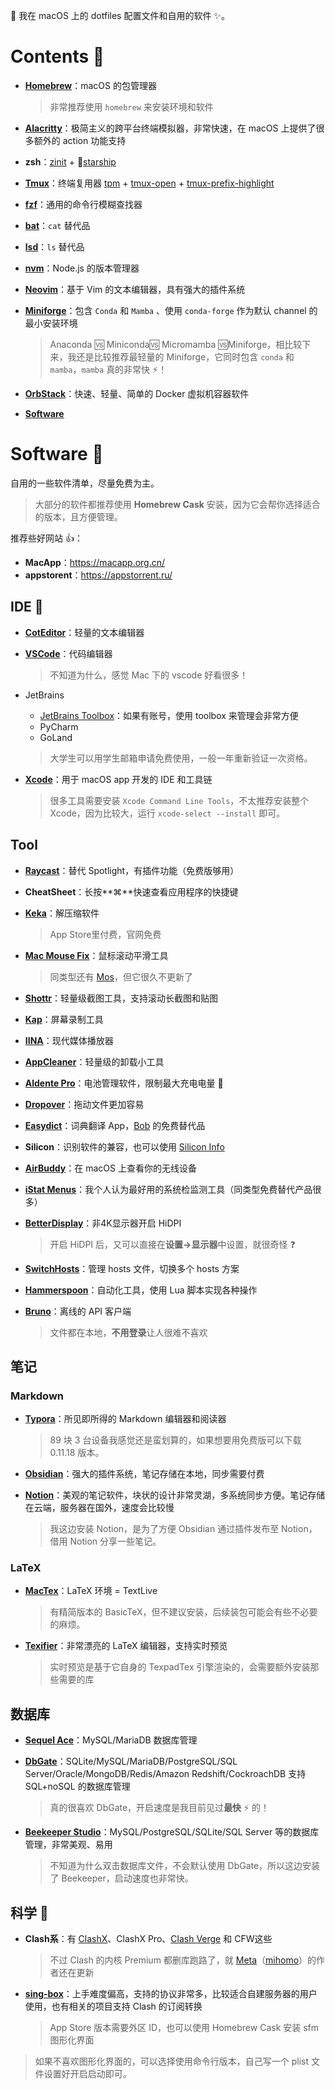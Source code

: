  我在 macOS 上的 dotfiles 配置文件和自用的软件 :sparkles:。

# Contents​ :book:

- [**Homebrew**](https://brew.sh/zh-cn/)：macOS 的包管理器

  > 非常推荐使用 `homebrew` 来安装环境和软件

- [**Alacritty**](https://alacritty.org/)：极简主义的跨平台终端模拟器，非常快速，在 macOS 上提供了很多额外的 action 功能支持

- **zsh**：[zinit](https://zdharma-continuum.github.io/zinit/wiki/) + :rocket:[starship](https://starship.rs/)

- [**Tmux**](https://github.com/tmux/tmux/wiki)：终端复用器 [tpm](https://github.com/tmux-plugins/tpm) + [tmux-open](https://github.com/tmux-plugins/tmux-open) + [tmux-prefix-highlight](https://github.com/tmux-plugins/tmux-prefix-highlight)

- [**fzf**](https://github.com/junegunn/fzf)：通用的命令行模糊查找器

- [**bat**](https://github.com/sharkdp/bat)：`cat` 替代品

- [**lsd**](https://github.com/lsd-rs/lsd)：`ls` 替代品

- [**nvm**](https://github.com/nvm-sh/nvm)：Node.js 的版本管理器

- [**Neovim**](https://neovim.io/)：基于 Vim 的文本编辑器，具有强大的插件系统

- [**Miniforge**](https://github.com/conda-forge/miniforge)：包含 `Conda` 和  `Mamba` 、使用 `conda-forge` 作为默认 channel 的最小安装环境

  > Anaconda​ :vs: Miniconda​ :vs: Micromamba :vs: ​Miniforge，相比较下来，我还是比较推荐最轻量的 Miniforge，它同时包含 `conda` 和 `mamba`，`mamba` 真的非常快 :zap:！

- [**OrbStack**](https://orbstack.dev/)：快速、轻量、简单的 Docker 虚拟机容器软件

- [**Software**](#Software)

# Software​ :green_apple:

自用的一些软件清单，尽量免费为主。

> 大部分的软件都推荐使用 **Homebrew Cask** 安装，因为它会帮你选择适合的版本，且方便管理。

推荐些好网站​ :+1:：
- **MacApp**：https://macapp.org.cn/
- **appstorent**：https://appstorrent.ru/

## IDE :memo:

- [**CotEditor**](https://coteditor.com/)：轻量的文本编辑器

- [**VSCode**](https://code.visualstudio.com/)：代码编辑器
  
    > 不知道为什么，感觉 Mac 下的 vscode 好看很多！
    
- JetBrains
    - [JetBrains Toolbox](https://www.jetbrains.com/toolbox-app/)：如果有账号，使用 toolbox 来管理会非常方便
    - PyCharm
    - GoLand
    
    > 大学生可以用学生邮箱申请免费使用，一般一年重新验证一次资格。
    
- [**Xcode**](https://developer.apple.com/cn/xcode/)：用于 macOS app 开发的 IDE 和工具链

    > 很多工具需要安装 `Xcode Command Line Tools`，不太推荐安装整个 Xcode，因为比较大，运行 `xcode-select --install` 即可。

## Tool

- [**Raycast**](https://www.raycast.com/)：替代 Spotlight，有插件功能（免费版够用）

- **CheatSheet**：长按**⌘**快速查看应用程序的快捷键

- [**Keka**](https://www.keka.io/zh-cn/)：解压缩软件

  > App Store里付费，官网免费

- [**Mac Mouse Fix**](https://macmousefix.com/)：鼠标滚动平滑工具

  > 同类型还有 [Mos](https://mos.caldis.me/)，但它很久不更新了

- [**Shottr**](https://shottr.cc/)：轻量级截图工具，支持滚动长截图和贴图

- [**Kap**](https://getkap.co/)：屏幕录制工具

- [**IINA**](https://iina.io/)：现代媒体播放器

- [**AppCleaner**](https://freemacsoft.net/appcleaner/)：轻量级的卸载小工具

- [**Aldente Pro**](https://apphousekitchen.com/zh-hans/)：电池管理软件，限制最大充电电量 :battery:

- [**Dropover**](https://apps.apple.com/cn/app/dropover-%E6%9B%B4%E5%8A%A0%E5%AE%B9%E6%98%93%E6%8B%96%E6%94%BE%E6%96%87%E4%BB%B6/id1355679052?mt=12)：拖动文件更加容易

- [**Easydict**](https://github.com/tisfeng/Easydict)：词典翻译 App，[Bob](https://bobtranslate.com/guide/) 的免费替代品

- **Silicon**：识别软件的兼容，也可以使用 [Silicon Info](https://apps.apple.com/cn/app/silicon-info/id1542271266?mt=12)

- [**AirBuddy**](https://v2.airbuddy.app/)：在 macOS 上查看你的无线设备

- [**iStat Menus**](https://bjango.com/mac/istatmenus/)：我个人认为最好用的系统检监测工具（同类型免费替代产品很多）

- [**BetterDisplay**](https://github.com/waydabber/BetterDisplay/blob/landing/README.md)：非4K显示器开启 HiDPI

  > 开启 HiDPI 后，又可以直接在**设置->显示器**中设置，就很奇怪 :question:

- [**SwitchHosts**](https://switchhosts.vercel.app/zh)：管理 hosts 文件，切换多个 hosts 方案

- [**Hammerspoon**](https://www.hammerspoon.org/)：自动化工具，使用 Lua 脚本实现各种操作

- [**Bruno**](https://www.usebruno.com/)：离线的 API 客户端

  > 文件都在本地，**不用登录**让人很难不喜欢

## 笔记

### Markdown

- [**Typora**](https://typoraio.cn/)：所见即所得的 Markdown 编辑器和阅读器

    > 89 块 3 台设备我感觉还是蛮划算的，如果想要用免费版可以下载 0.11.18 版本。
- [**Obsidian**](https://obsidian.md/)：强大的插件系统，笔记存储在本地，同步需要付费
- [**Notion**](https://www.notion.so/)：美观的笔记软件，块状的设计非常灵湖，多系统同步方便。笔记存储在云端，服务器在国外，速度会比较慢

    > 我这边安装 Notion，是为了方便 Obsidian 通过插件发布至 Notion，借用 Notion 分享一些笔记。

### LaTeX

- [**MacTex**](https://tug.org/mactex/)：LaTeX 环境 = TextLive

  > 有精简版本的 BasicTeX，但不建议安装，后续装包可能会有些不必要的麻烦。

- [**Texifier**](https://www.texifier.com/)：非常漂亮的 LaTeX 编辑器，支持实时预览

    > 实时预览是基于它自身的 TexpadTex 引擎渲染的，会需要额外安装那些需要的库

## 数据库

- [**Sequel Ace**](https://sequel-ace.com/)：MySQL/MariaDB 数据库管理

- [**DbGate**](https://dbgate.org/)：SQLite/MySQL/MariaDB/PostgreSQL/SQL Server/Oracle/MongoDB/Redis/Amazon Redshift/CockroachDB 支持 SQL+noSQL 的数据库管理
  
    > 真的很喜欢 DbGate，开启速度是我目前见过**最快**​ :zap: 的！
    
- [**Beekeeper Studio**](https://www.beekeeperstudio.io/)：MySQL/PostgreSQL/SQLite/SQL Server 等的数据库管理，非常美观、易用

    > 不知道为什么双击数据库文件，不会默认使用 DbGate，所以这边安装了 Beekeeper，启动速度也非常快。

## 科学​ :crystal_ball:

- **Clash系**：有 [ClashX](https://en.clashx.org/)、ClashX Pro、[Clash Verge](https://github.com/zzzgydi/clash-verge/releases) 和 CFW这些
  
    > 不过 Clash 的内核 Premium 都删库跑路了，就 [Meta](https://github.com/MetaCubeX/ClashX.Meta)（[mihomo](https://github.com/MetaCubeX/mihomo)）的作者还在更新
    
- [**sing-box**](https://apps.apple.com/us/app/sing-box/id6451272673)：上手难度偏高，支持的协议非常多，比较适合自建服务器的用户使用，也有相关的项目支持 Clash 的订阅转换

    > App Store 版本需要外区 ID，也可以使用 Homebrew Cask 安装 sfm 图形化界面

> 如果不喜欢图形化界面的，可以选择使用命令行版本，自己写一个 plist 文件设置好开启启动即可。

